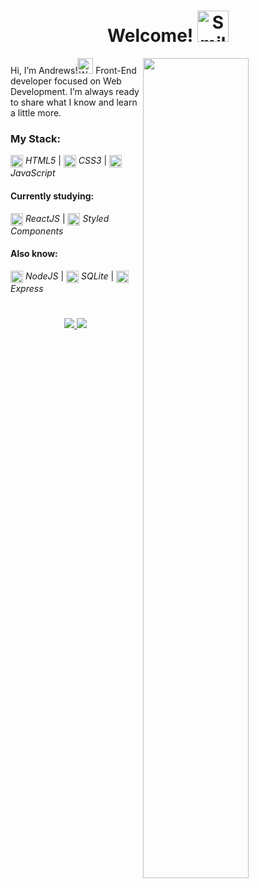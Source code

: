 <h1 align="center">Welcome! <img src="https://user-images.githubusercontent.com/86017907/179375356-1097f8a7-8007-4d1a-80d9-c2a5f439e522.gif" width="50" alt="Smiling face emoji"/></h1>

<img src="https://cdnb.artstation.com/p/assets/images/images/036/125/405/original/igor-freitas-mesa.gif?1616779562" width="58%" align="right"/>

Hi, I’m Andrews!<img src="https://user-images.githubusercontent.com/86017907/179375279-cffcf0ca-648a-4095-b9f4-df433afb188c.gif" width="25" alt="Waving Hand"/> Front-End  developer focused on Web Development. I’m always ready to share what I know and learn a little more.

### My Stack:
 <img src="https://skillicons.dev/icons?i=html" align="center" width="20"/> *HTML5*  | <img src="https://skillicons.dev/icons?i=css" align="center" width="20"/> *CSS3* 
| <img src="https://skillicons.dev/icons?i=js" align="center" width="20"/> *JavaScript* 

  #### Currently studying:
   <img src="https://skillicons.dev/icons?i=react" align="center" width="20"/> *ReactJS*  | <img src="https://skillicons.dev/icons?i=styledcomponents" align="center" width="20"/> *Styled Components* 
  
  #### Also know:
   <img src="https://skillicons.dev/icons?i=nodejs" align="center" width="20"/> *NodeJS* | <img src="https://skillicons.dev/icons?i=sqlite" align="center" width="20"/> *SQLite*  | <img src="https://skillicons.dev/icons?i=express" align="center" width="20"/> *Express* 
     
# 
<p align="center"> <a href="mailto:andrewscarvalho2001@gmail.com"><img src="https://img.shields.io/badge/Gmail-D14836?style=for-the-badge&logo=gmail&logoColor=white"/> </a>
<a href="https://www.linkedin.com/in/andrewsitiel" target="_blank"><img src="https://img.shields.io/badge/LinkedIn-0077B5?style=for-the-badge&logo=linkedin&logoColor=white"/></a> </p>
